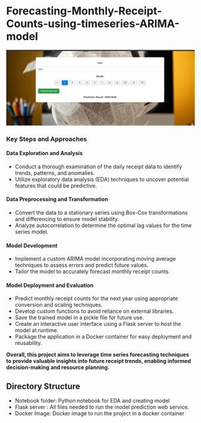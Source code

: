 # Forecasting-Monthly-Receipt-Counts-using-timeseries-ARIMA-model

![UI Screenshot](UI_screenshot.jpg)

### Key Steps and Approaches

#### Data Exploration and Analysis
* Conduct a thorough examination of the daily receipt data to identify trends, patterns, and anomalies.
* Utilize exploratory data analysis (EDA) techniques to uncover potential features that could be predictive.

#### Data Preprocessing and Transformation
* Convert the data to a stationary series using Box-Cox transformations and differencing to ensure model stability.
* Analyze autocorrelation to determine the optimal lag values for the time series model.

#### Model Development
* Implement a custom ARIMA model incorporating moving average techniques to assess errors and predict future values.
* Tailor the model to accurately forecast monthly receipt counts.

#### Model Deployment and Evaluation
* Predict monthly receipt counts for the next year using appropriate conversion and scaling techniques.
* Develop custom functions to avoid reliance on external libraries.
* Save the trained model in a pickle file for future use.
* Create an interactive user interface using a Flask server to host the model at runtime.
* Package the application in a Docker container for easy deployment and reusability.

**Overall, this project aims to leverage time series forecasting techniques to provide valuable insights into future receipt trends, enabling informed decision-making and resource planning.**


## Directory Structure
* Notebook folder: Python notebook for EDA and creating model
* Flask server : All files needed to run the model prediction web service.
* Docker Image: Docker image to run the project in a docker container

